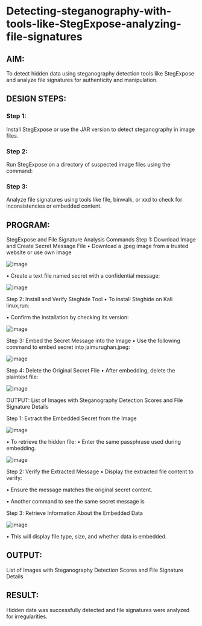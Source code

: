 # Detecting-steganography-with-tools-like-StegExpose-analyzing-file-signatures
## AIM:
To detect hidden data using steganography detection tools like StegExpose and analyze file signatures for authenticity and manipulation.

## DESIGN STEPS:

### Step 1:
Install StegExpose or use the JAR version to detect steganography in image files.

### Step 2:
Run StegExpose on a directory of suspected image files using the command:

### Step 3:
Analyze file signatures using tools like file, binwalk, or xxd to check for inconsistencies or embedded content.

## PROGRAM:
StegExpose and File Signature Analysis Commands
Step 1: Download Image and Create Secret Message File
• Download a .jpeg image from a trusted website or use own image

![image](https://github.com/user-attachments/assets/8ca6c098-1380-4062-90de-1633ba2c42fd)

• Create a text file named secret with a confidential message:

![image](https://github.com/user-attachments/assets/6ae62f9c-ee46-4402-88b1-736e40d2c077)

Step 2: Install and Verify Steghide Tool
• To install Steghide on Kali linux,run:

• Confirm the installation by checking its version:

![image](https://github.com/user-attachments/assets/6c50ab2a-f0a3-4983-9216-67da855238ac)

Step 3: Embed the Secret Message into the Image
• Use the following command to embed secret into jaimurughan.jpeg:

![image](https://github.com/user-attachments/assets/01b1e52f-949f-4de2-ac44-5fd293de1e3f)

Step 4: Delete the Original Secret File
• After embedding, delete the plaintext file:

![image](https://github.com/user-attachments/assets/9923dbde-e820-41f4-8820-ca48c1fb4fee)

OUTPUT:
List of Images with Steganography Detection Scores and File Signature Details

Step 1: Extract the Embedded Secret from the Image

![image](https://github.com/user-attachments/assets/3fa0dcc9-9a27-43a3-a17c-8ee54ca4df38)

• To retrieve the hidden file: • Enter the same passphrase used during embedding.

![image](https://github.com/user-attachments/assets/2d73f14f-1b94-42e1-8444-d4d3dc839950)

Step 2: Verify the Extracted Message
• Display the extracted file content to verify:

• Ensure the message matches the original secret content.

• Another command to see the same secret message is

Step 3: Retrieve Information About the Embedded Data

![image](https://github.com/user-attachments/assets/c9ffbf93-218e-4226-b928-78f4f5f2d48f)

• This will display file type, size, and whether data is embedded.









## OUTPUT:
List of Images with Steganography Detection Scores and File Signature Details

## RESULT:
Hidden data was successfully detected and file signatures were analyzed for irregularities.
